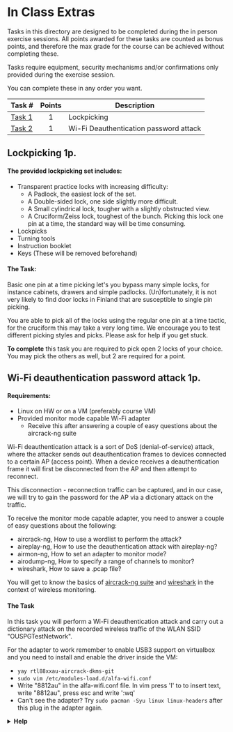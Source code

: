 # **In Class Extras**

Tasks in this directory are designed to be completed during the in person exercise sessions. All points awarded for these tasks are counted as bonus points, and therefore the max grade for the course can be achieved without completing these.

Tasks require equipment, security mechanisms and/or confirmations only provided during the exercise session.

You can complete these in any order you want.

Task #|Points|Description|
-----|:---:|-----------|
[Task 1](#lockpicking-1p) | 1 | Lockpicking
[Task 2](#wi-fi-deauthentication-password-attack-1p) | 1 | Wi-Fi Deauthentication password attack

## Lockpicking 1p.

#### The provided lockpicking set includes:

* Transparent practice locks with increasing difficulty:
    - A Padlock, the easiest lock of the set.
    - A Double-sided lock, one side slightly more difficult.
    - A Small cylindrical lock, tougher with a slightly obstructed view.
    - A Cruciform/Zeiss lock, toughest of the bunch. Picking this lock one pin at a time, the standard way will be time consuming.
* Lockpicks
* Turning tools
* Instruction booklet
* Keys (These will be removed beforehand)

#### The Task:

Basic one pin at a time picking let's you bypass many simple locks, for instance cabinets, drawers and simple padlocks. (Un)fortunately, it is not very likely to find door locks in Finland that are susceptible to single pin picking.

You are able to pick all of the locks using the regular one pin at a time tactic, for the cruciform this may take a very long time. We encourage you to test different picking styles and picks. Please ask for help if you get stuck.

**To complete** this task you are required to pick open 2 locks of your choice. You may pick the others as well, but 2 are required for a point.

## Wi-Fi deauthentication password attack 1p.

#### Requirements:

* Linux on HW or on a VM (preferably course VM)
* Provided monitor mode capable Wi-Fi adapter
    * Receive this after answering a couple of easy questions about the aircrack-ng suite

Wi-Fi deauthentication attack is a sort of DoS (denial-of-service) attack, where the attacker sends out deauthentication frames to devices connected to a certain AP (access point). When a device receives a deauthentication frame it will first be disconnected from the AP and then attempt to reconnect. 

This disconnection - reconnection traffic can be captured, and in our case, we will try to gain the password for the AP via a dictionary attack on the traffic. 

To receive the monitor mode capable adapter, you need to answer a couple of easy questions about the following:
* aircrack-ng, How to use a wordlist to perform the attack?
* aireplay-ng, How to use the deauthentication attack with aireplay-ng?
* airmon-ng, How to set an adapter to monitor mode?
* airodump-ng, How to specify a range of channels to monitor?
* wireshark, How to save a .pcap file?

You will get to know the basics of [aircrack-ng suite](https://www.aircrack-ng.org/documentation.html) and [wireshark](https://www.wireshark.org/docs/wsug_html_chunked/) in the context of wireless monitoring.

#### The Task

In this task you will perform a Wi-Fi deauthentication attack and carry out a dictionary attack on the recorded wireless traffic of the WLAN SSID "OUSPGTestNetwork". 

For the adapter to work remember to enable USB3 support on virtualbox and you need to install and enable the driver inside the VM:
* ```yay rtl88xxau-aircrack-dkms-git``` 
* ```sudo vim /etc/modules-load.d/alfa-wifi.conf```
* Write "8812au" in the alfa-wifi.conf file. In vim press 'I' to to insert text, write "8812au", press esc and write ':wq'
* Can't see the adapter? Try ```sudo pacman -Syu linux linux-headers``` after this plug in the adapter again.

<details>
<summary><strong>Help</strong></summary>
<br>

Commands that may be of use

> lsusb

> iwconfig

> Set the adapter to monitor mode, this requires killing interfering processes.  

> Start capturing 802.11 frames on the monitoring adapter, include atleast channels 1-170  

> Start capturing traffic with Wireshark,you can also see what's happening  

> Switch to capturing frames from the target BSSID on the targets channel with airodump-ng  

> Start sending deauths to the target BSSID   

> Wait. You should see a note 'EAPOL' marked for your target on airodump, after this you may stop deauthenticating and airodump  

> Stop and save Wireshark capture to a pcap file  

> Crack this file with a wordlist  
> You can install wordlists with ```sudo pacman -Syu wordlistctl``` With this tool you can ```wordlistctl fetch rockyou``` unpack the rockyou file and you can use it to crack the password  

</details>
